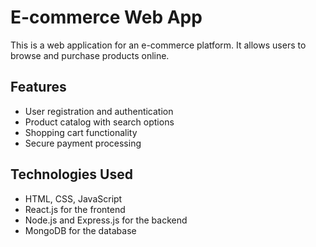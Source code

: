 # E-commerce Web App

This is a web application for an e-commerce platform. It allows users to browse and purchase products online. 

## Features

- User registration and authentication
- Product catalog with search options
- Shopping cart functionality
- Secure payment processing


## Technologies Used

- HTML, CSS, JavaScript
- React.js for the frontend
- Node.js and Express.js for the backend
- MongoDB for the database

